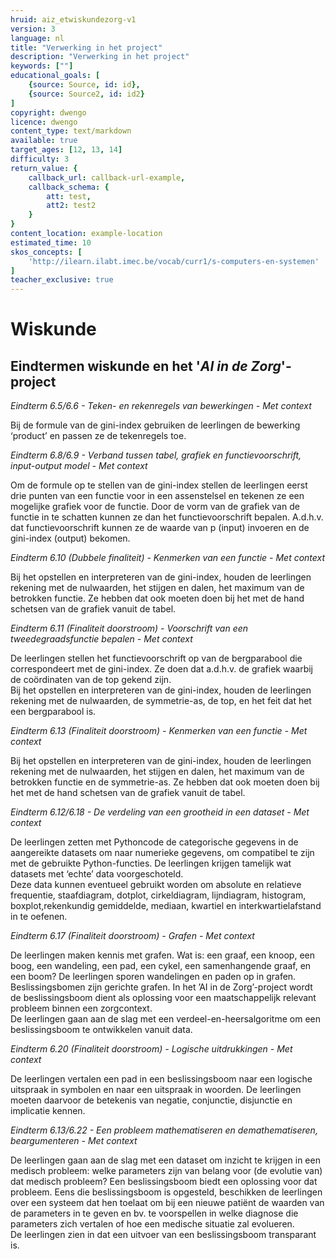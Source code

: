 ```yaml
---
hruid: aiz_etwiskundezorg-v1
version: 3
language: nl
title: "Verwerking in het project"
description: "Verwerking in het project"
keywords: [""]
educational_goals: [
    {source: Source, id: id}, 
    {source: Source2, id: id2}
]
copyright: dwengo
licence: dwengo
content_type: text/markdown
available: true
target_ages: [12, 13, 14]
difficulty: 3
return_value: {
    callback_url: callback-url-example,
    callback_schema: {
        att: test,
        att2: test2
    }
}
content_location: example-location
estimated_time: 10
skos_concepts: [
    'http://ilearn.ilabt.imec.be/vocab/curr1/s-computers-en-systemen'
]
teacher_exclusive: true
---
```

# Wiskunde 
## Eindtermen wiskunde en het '*AI in de Zorg*'-project 

*Eindterm 6.5/6.6 - Teken- en rekenregels van bewerkingen - Met context* 

Bij de formule van de gini-index gebruiken de leerlingen de bewerking ‘product’ en passen ze de tekenregels toe. 


*Eindterm 6.8/6.9 - Verband tussen tabel, grafiek en functievoorschrift, input-output model - Met context* 

Om de formule op te stellen van de gini-index stellen de leerlingen eerst drie punten van een functie voor in een assenstelsel en tekenen ze een mogelijke grafiek voor de functie. Door de vorm van de grafiek van de functie in te schatten kunnen ze dan het functievoorschrift bepalen. A.d.h.v. dat functievoorschrift kunnen ze de waarde van p (input) invoeren en de gini-index (output) bekomen. 


*Eindterm 6.10 (Dubbele finaliteit) - Kenmerken van een functie - Met context* 

Bij het opstellen en interpreteren van de gini-index, houden de leerlingen rekening met de nulwaarden, het stijgen en dalen, het maximum van de betrokken functie. Ze hebben dat ook moeten doen bij het met de hand schetsen van de grafiek vanuit de tabel. 


*Eindterm 6.11 (Finaliteit doorstroom) - Voorschrift van een tweedegraadsfunctie bepalen - Met context* 

De leerlingen stellen het functievoorschrift op van de bergparabool die correspondeert met de gini-index. Ze doen dat a.d.h.v. de grafiek waarbij de coördinaten van de top gekend zijn.<br>
Bij het opstellen en interpreteren van de gini-index, houden de leerlingen rekening met de nulwaarden, de symmetrie-as, de top, en het feit dat het een bergparabool is. 


*Eindterm 6.13 (Finaliteit doorstroom) - Kenmerken van een functie - Met context* 

Bij het opstellen en interpreteren van de gini-index, houden de leerlingen rekening met de nulwaarden, het stijgen en dalen, het maximum van de betrokken functie en de symmetrie-as. Ze hebben dat ook moeten doen bij het met de hand schetsen van de grafiek vanuit de tabel. 


*Eindterm 6.12/6.18 - De verdeling van een grootheid in een dataset - Met context* 

De leerlingen zetten met Pythoncode de categorische gegevens in de aangereikte datasets om naar numerieke gegevens, om compatibel te zijn met de gebruikte Python-functies. De leerlingen krijgen tamelijk wat datasets met ‘echte’ data voorgeschoteld.<br> 
Deze data kunnen eventueel gebruikt worden om absolute en relatieve frequentie, staafdiagram, dotplot, cirkeldiagram, lijndiagram, histogram, boxplot,rekenkundig gemiddelde, mediaan, kwartiel en interkwartielafstand in te oefenen. 


*Eindterm 6.17 (Finaliteit doorstroom) - Grafen - Met context* 

De leerlingen maken kennis met grafen. Wat is: een graaf, een knoop, een boog, een wandeling, een pad, een cykel, een samenhangende graaf, en een boom? De leerlingen sporen wandelingen en paden op in grafen.<br>
Beslissingsbomen zijn gerichte grafen. In het ’AI in de Zorg’-project wordt de beslissingsboom dient als oplossing voor een maatschappelijk relevant probleem binnen een zorgcontext.<br>
De leerlingen gaan aan de slag met een verdeel-en-heersalgoritme om een beslissingsboom te ontwikkelen vanuit data. 


*Eindterm 6.20 (Finaliteit doorstroom) - Logische uitdrukkingen - Met context* 

De leerlingen vertalen een pad in een beslissingsboom naar een logische uitspraak in symbolen en naar een uitspraak in woorden. De leerlingen moeten daarvoor de betekenis van negatie, conjunctie, disjunctie en implicatie kennen. 


*Eindterm 6.13/6.22 - Een probleem mathematiseren en demathematiseren, beargumenteren - Met context* 

De leerlingen gaan aan de slag met een dataset om inzicht te krijgen in een medisch probleem: welke parameters zijn van belang voor (de evolutie van) dat medisch probleem? Een beslissingsboom biedt een oplossing voor dat probleem. Eens die beslissingsboom is opgesteld, beschikken de leerlingen over een systeem dat hen toelaat om bij een nieuwe patiënt de waarden van de parameters in te geven en bv. te voorspellen in welke diagnose die parameters zich vertalen of hoe een medische situatie zal evolueren.<br>
De leerlingen zien in dat een uitvoer van een beslissingsboom transparant is. 